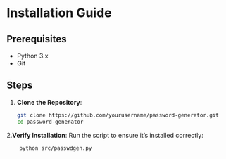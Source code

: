 # Installation Guide

## Prerequisites

- Python 3.x
- Git

## Steps

1. **Clone the Repository**:

   ```bash
   git clone https://github.com/yourusername/password-generator.git
   cd password-generator
   ```

2.**Verify Installation**:
Run the script to ensure it’s installed correctly:

```bash
    python src/passwdgen.py
```
